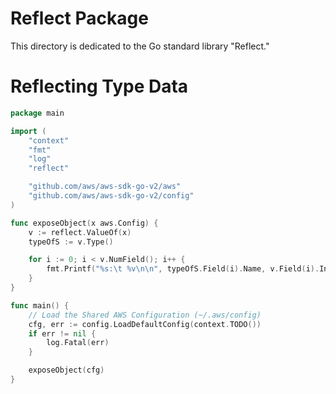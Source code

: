 # Reflect Package

This directory is dedicated to the Go standard library "Reflect."

# Reflecting Type Data

```go
package main

import (
	"context"
	"fmt"
	"log"
	"reflect"

	"github.com/aws/aws-sdk-go-v2/aws"
	"github.com/aws/aws-sdk-go-v2/config"
)

func exposeObject(x aws.Config) {
	v := reflect.ValueOf(x)
	typeOfS := v.Type()

	for i := 0; i < v.NumField(); i++ {
		fmt.Printf("%s:\t %v\n\n", typeOfS.Field(i).Name, v.Field(i).Interface())
	}
}

func main() {
	// Load the Shared AWS Configuration (~/.aws/config)
	cfg, err := config.LoadDefaultConfig(context.TODO())
	if err != nil {
		log.Fatal(err)
	}

	exposeObject(cfg)
}
```
